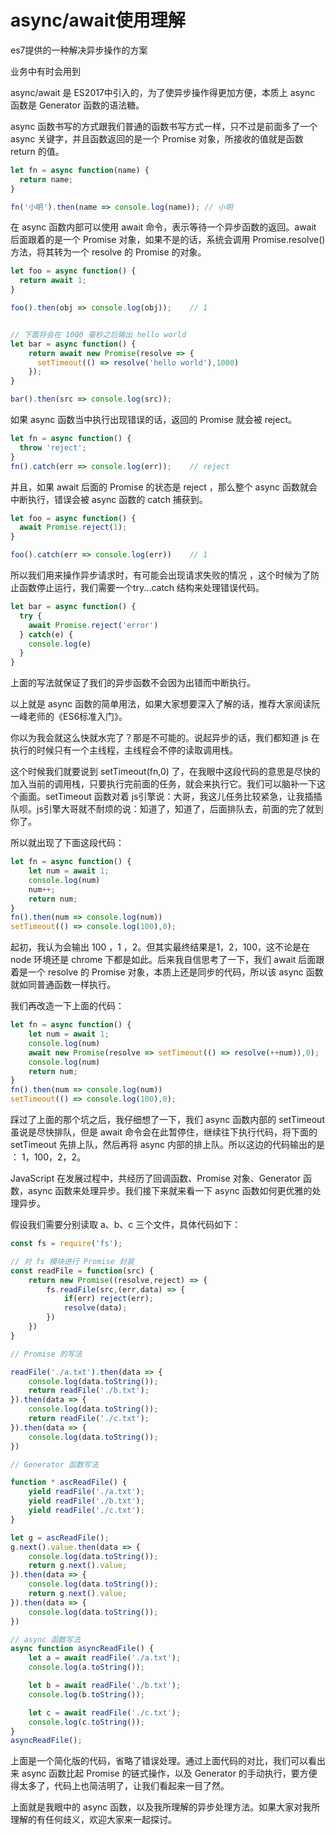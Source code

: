 # async/await使用理解


es7提供的一种解决异步操作的方案

业务中有时会用到

<!--more-->

async/await 是 ES2017中引入的，为了使异步操作得更加方便，本质上 async 函数是 Generator 函数的语法糖。

async 函数书写的方式跟我们普通的函数书写方式一样，只不过是前面多了一个 async 关键字，并且函数返回的是一个 Promise 对象，所接收的值就是函数 return 的值。

```javascript
let fn = async function(name) {
  return name;
}

fn('小明').then(name => console.log(name)); // 小明
```

在 async 函数内部可以使用 await 命令，表示等待一个异步函数的返回。await 后面跟着的是一个 Promise 对象，如果不是的话，系统会调用 Promise.resolve() 方法，将其转为一个 resolve 的 Promise 的对象。

```javascript
let foo = async function() {
  return await 1;
}

foo().then(obj => console.log(obj));    // 1


// 下面将会在 1000 毫秒之后输出 hello world
let bar = async function() {
    return await new Promise(resolve => {
      setTimeout(() => resolve('hello world'),1000)
    });
}

bar().then(src => console.log(src));
```
如果 async 函数当中执行出现错误的话，返回的 Promise 就会被 reject。
```javascript
let fn = async function() {
  throw 'reject';
}
fn().catch(err => console.log(err));    // reject
```
并且，如果 await 后面的 Promise 的状态是 reject ，那么整个 async 函数就会中断执行，错误会被 async 函数的 catch 捕获到。
```javascript
let foo = async function() {
  await Promise.reject(1);
}

foo().catch(err => console.log(err))    // 1
```
所以我们用来操作异步请求时，有可能会出现请求失败的情况 ，这个时候为了防止函数停止运行，我们需要一个try...catch 结构来处理错误代码。
```javascript
let bar = async function() {
  try {
    await Promise.reject('error')
  } catch(e) {
    console.log(e)
  }
}
```
上面的写法就保证了我们的异步函数不会因为出错而中断执行。

以上就是 async 函数的简单用法，如果大家想要深入了解的话，推荐大家阅读阮一峰老师的《ES6标准入门》。

你以为我会就这么快就水完了？那是不可能的。说起异步的话，我们都知道 js 在执行的时候只有一个主线程，主线程会不停的读取调用栈。

这个时候我们就要说到 setTimeout(fn,0) 了，在我眼中这段代码的意思是尽快的加入当前的调用栈，只要执行完前面的任务，就会来执行它。我们可以脑补一下这个画面。setTimeout 函数对着 js引擎说：大哥，我这儿任务比较紧急，让我插插队呗。js引擎大哥就不耐烦的说：知道了，知道了，后面排队去，前面的完了就到你了。

所以就出现了下面这段代码：
```javascript
let fn = async function() {
    let num = await 1;
    console.log(num)
    num++;
    return num;
}
fn().then(num => console.log(num))
setTimeout(() => console.log(100),0);
```

起初，我认为会输出 100 ，1 ，2。但其实最终结果是1，2，100，这不论是在 node 环境还是 chrome 下都是如此。后来我自信思考了一下，我们 await 后面跟着是一个 resolve 的 Promise 对象，本质上还是同步的代码，所以该 async 函数就如同普通函数一样执行。

我们再改造一下上面的代码：

```javascript
let fn = async function() {
    let num = await 1;
    console.log(num)
    await new Promise(resolve => setTimeout(() => resolve(++num)),0);
    console.log(num)
    return num;
}
fn().then(num => console.log(num))
setTimeout(() => console.log(100),0);
```
踩过了上面的那个坑之后，我仔细想了一下，我们 async 函数内部的 setTimeout 虽说是尽快排队，但是 await 命令会在此暂停住，继续往下执行代码，将下面的 setTimeout 先排上队，然后再将 async 内部的排上队。所以这边的代码输出的是 ： 1，100，2，2。

JavaScript 在发展过程中，共经历了回调函数、Promise 对象、Generator 函数，async 函数来处理异步。我们接下来就来看一下 async 函数如何更优雅的处理异步。

假设我们需要分别读取 a、b、c 三个文件，具体代码如下：

```javascript
const fs = require('fs');

// 对 fs 模块进行 Promise 封装
const readFile = function(src) {
    return new Promise((resolve,reject) => {
        fs.readFile(src,(err,data) => {
            if(err) reject(err);
            resolve(data);
        })
    })
}

// Promise 的写法

readFile('./a.txt').then(data => {
    console.log(data.toString());
    return readFile('./b.txt');
}).then(data => {
    console.log(data.toString());
    return readFile('./c.txt');
}).then(data => {
    console.log(data.toString());
})

// Generator 函数写法

function * ascReadFile() {
    yield readFile('./a.txt');
    yield readFile('./b.txt');
    yield readFile('./c.txt');
}

let g = ascReadFile();
g.next().value.then(data => {
    console.log(data.toString());
    return g.next().value;
}).then(data => {
    console.log(data.toString());
    return g.next().value;
}).then(data => {
    console.log(data.toString());
})

// async 函数写法
async function asyncReadFile() {
    let a = await readFile('./a.txt');
    console.log(a.toString());

    let b = await readFile('./b.txt');
    console.log(b.toString());

    let c = await readFile('./c.txt');
    console.log(c.toString());
}
asyncReadFile();
```
上面是一个简化版的代码，省略了错误处理。通过上面代码的对比，我们可以看出来 async 函数比起 Promise 的链式操作，以及 Generator 的手动执行，要方便得太多了，代码上也简洁明了，让我们看起来一目了然。

上面就是我眼中的 async 函数，以及我所理解的异步处理方法。如果大家对我所理解的有任何歧义，欢迎大家来一起探讨。